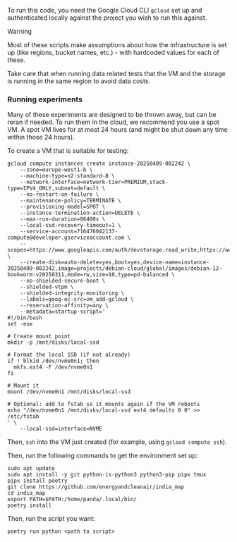 
To run this code, you need the Google Cloud CLI `gcloud` set up and
authenticated locally against the project you wish to run this against.

> [!WARNING]
> Most of these scripts make assumptions about how the infrastructure is set up
> (like regions, bucket names, etc.) - with hardcoded values for each of these.
>
> Take care that when running data related tests that the VM and the storage is
> running in the same region to avoid data costs.

### Running experiments

Many of these experiments are designed to be thrown away, but can be reran if
needed. To run them in the cloud, we recommend you use a spot VM. A spot VM
lives for at most 24 hours (and might be shut down any time within those
24 hours).

To create a VM that is suitable for testing:
```
gcloud compute instances create instance-20250409-082242 \
    --zone=europe-west1-b \
    --machine-type=n2-standard-8 \
    --network-interface=network-tier=PREMIUM,stack-type=IPV4_ONLY,subnet=default \
    --no-restart-on-failure \
    --maintenance-policy=TERMINATE \
    --provisioning-model=SPOT \
    --instance-termination-action=DELETE \
    --max-run-duration=86400s \
    --local-ssd-recovery-timeout=1 \
    --service-account=716476042137-compute@developer.gserviceaccount.com \
    --scopes=https://www.googleapis.com/auth/devstorage.read_write,https://www.googleapis.com/auth/logging.write,https://www.googleapis.com/auth/monitoring.write,https://www.googleapis.com/auth/service.management.readonly,https://www.googleapis.com/auth/servicecontrol,https://www.googleapis.com/auth/trace.append \
    --create-disk=auto-delete=yes,boot=yes,device-name=instance-20250409-082242,image=projects/debian-cloud/global/images/debian-12-bookworm-v20250311,mode=rw,size=10,type=pd-balanced \
    --no-shielded-secure-boot \
    --shielded-vtpm \
    --shielded-integrity-monitoring \
    --labels=goog-ec-src=vm_add-gcloud \
    --reservation-affinity=any \
    --metadata=startup-script='
#!/bin/bash
set -eux

# Create mount point
mkdir -p /mnt/disks/local-ssd

# Format the local SSD (if not already)
if ! blkid /dev/nvme0n1; then
  mkfs.ext4 -F /dev/nvme0n1
fi

# Mount it
mount /dev/nvme0n1 /mnt/disks/local-ssd

# Optional: add to fstab so it mounts again if the VM reboots
echo "/dev/nvme0n1 /mnt/disks/local-ssd ext4 defaults 0 0" >> /etc/fstab
' \
    --local-ssd=interface=NVME
```

Then, `ssh` into the VM just created (for example, using `gcloud compute ssh`).

Then, run the following commands to get the environment set up:
```
sudo apt update
sudo apt install -y git python-is-python3 python3-pip pipx tmux
pipx install poetry
git clone https://github.com/energyandcleanair/india_map
cd india_map
export PATH=$PATH:/home/panda/.local/bin/
poetry install
```

Then, run the script you want:
```
poetry run python <path to script>
```

